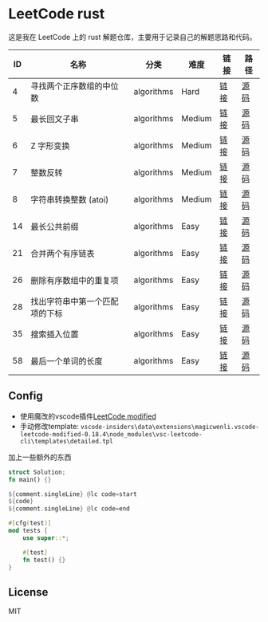 # LeetCode rust

这是我在 LeetCode 上的 rust 解题仓库，主要用于记录自己的解题思路和代码。

| ID | 名称 | 分类 | 难度 | 链接 | 路径 |
|----|------|------|------|------|------|
| 4 | 寻找两个正序数组的中位数 | algorithms | Hard | [链接](https://leetcode.cn/problems/median-of-two-sorted-arrays/description/) | [源码](src/bin/4_寻找两个正序数组的中位数.rs) |
| 5 | 最长回文子串 | algorithms | Medium | [链接](https://leetcode.cn/problems/longest-palindromic-substring/description/) | [源码](src/bin/5_最长回文子串.rs) |
| 6 | Z 字形变换 | algorithms | Medium | [链接](https://leetcode.cn/problems/zigzag-conversion/description/) | [源码](src/bin/6_z-字形变换.rs) |
| 7 | 整数反转 | algorithms | Medium | [链接](https://leetcode.cn/problems/reverse-integer/description/) | [源码](src/bin/7_整数反转.rs) |
| 8 | 字符串转换整数 (atoi) | algorithms | Medium | [链接](https://leetcode.cn/problems/string-to-integer-atoi/description/) | [源码](src/bin/8_字符串转换整数-atoi.rs) |
| 14 | 最长公共前缀 | algorithms | Easy | [链接](https://leetcode.cn/problems/longest-common-prefix/description/) | [源码](src/bin/14_最长公共前缀.rs) |
| 21 | 合并两个有序链表 | algorithms | Easy | [链接](https://leetcode.cn/problems/merge-two-sorted-lists/description/) | [源码](src/bin/21_合并两个有序链表.rs) |
| 26 | 删除有序数组中的重复项 | algorithms | Easy | [链接](https://leetcode.cn/problems/remove-duplicates-from-sorted-array/description/) | [源码](src/bin/26_删除有序数组中的重复项.rs) |
| 28 | 找出字符串中第一个匹配项的下标 | algorithms | Easy | [链接](https://leetcode.cn/problems/find-the-index-of-the-first-occurrence-in-a-string/description/) | [源码](src/bin/28_找出字符串中第一个匹配项的下标.rs) |
| 35 | 搜索插入位置 | algorithms | Easy | [链接](https://leetcode.cn/problems/search-insert-position/description/) | [源码](src/bin/35_搜索插入位置.rs) |
| 58 | 最后一个单词的长度 | algorithms | Easy | [链接](https://leetcode.cn/problems/length-of-last-word/description/) | [源码](src/bin/58_最后一个单词的长度.rs) |


## Config

- 使用魔改的vscode插件[LeetCode modified](https://marketplace.visualstudio.com/items?itemName=magicwenli.vscode-leetcode-modified)
- 手动修改template: `vscode-insiders\data\extensions\magicwenli.vscode-leetcode-modified-0.18.4\node_modules\vsc-leetcode-cli\templates\detailed.tpl`

加上一些额外的东西

```rust
struct Solution;
fn main() {}

${comment.singleLine} @lc code=start
${code}
${comment.singleLine} @lc code=end

#[cfg(test)]
mod tests {
    use super::*;

    #[test]
    fn test() {}
}
```

## License

MIT

